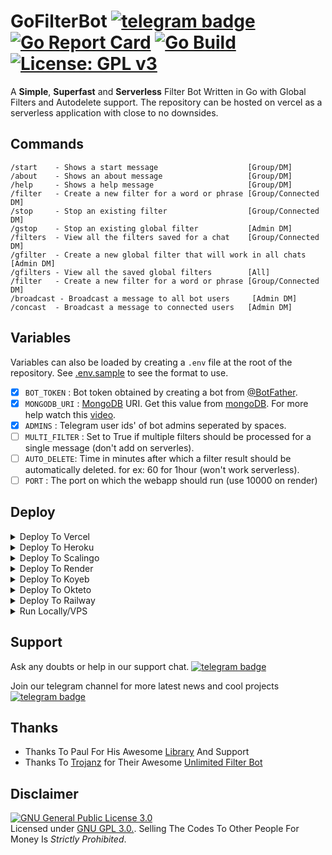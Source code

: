 # GoFilterBot [![telegram badge](https://img.shields.io/badge/Support-30302f?style=flat&logo=telegram)](https://telegram.dog/Jisin0) [![Go Report Card](https://goreportcard.com/badge/github.com/Jisin0/Go-Filter-Bot)](https://goreportcard.com/report/github.com/Jisin0/Go-Filter-Bot) [![Go Build](https://github.com/Jisin0/Go-Filter-Bot/workflows/Go/badge.svg)](https://github.com/Jisin0/Go-Filter-Bot/actions?query=workflow%3AGo+event%3Apush+branch%3Amain) [![License: GPL v3](https://img.shields.io/badge/License-GPLv3-blue.svg)](https://www.gnu.org/licenses/gpl-3.0)


A **Simple**, **Superfast** and **Serverless** Filter Bot Written in Go with Global Filters and Autodelete support.
The repository can be hosted on vercel as a serverless application with close to no downsides.

## Commands

```
/start    - Shows a start message                    [Group/DM]
/about    - Shows an about message                   [Group/DM]
/help     - Shows a help message                     [Group/DM]
/filter   - Create a new filter for a word or phrase [Group/Connected DM]
/stop     - Stop an existing filter                  [Group/Connected DM]
/gstop    - Stop an existing global filter           [Admin DM]
/filters  - View all the filters saved for a chat    [Group/Connected DM]
/gfilter  - Create a new global filter that will work in all chats [Admin DM]
/gfilters - View all the saved global filters        [All]
/filter   - Create a new filter for a word or phrase [Group/Connected DM]
/broadcast - Broadcast a message to all bot users     [Admin DM]
/concast  - Broadcast a message to connected users   [Admin DM]
 ```

## Variables

Variables can also be loaded by creating a ```.env``` file at the root of the repository. See [.env.sample](/.env.sample) to see the format to use.

- [X] `BOT_TOKEN` : Bot token obtained by creating a bot from [@BotFather](https://telegram.dog/BotFather).
- [X] `MONGODB_URI` : [MongoDB](https://www.mongodb.com) URI. Get this value from [mongoDB](https://www.mongodb.com). For more help watch this [video](https://youtu.be/1G1XwEOnxxo).
- [X] `ADMINS` : Telegram user ids' of bot admins seperated by spaces.
- [ ] `MULTI_FILTER` : Set to True if multiple filters should be processed for a single message (don't add on serverles).
- [ ] `AUTO_DELETE`: Time in minutes after which a filter result should be automatically deleted. for ex: 60 for 1hour (won't work serverless).
- [ ] `PORT` : The port on which the webapp should run (use 10000 on render)

## Deploy
<details><summary>Deploy To Vercel</summary>
<p>
Follow these instructions to deploy this repo to <b>vercel</b>
<ol type="1">
<li><b>Fork</b> this repository 🍴</li>
<li>Go to your <a href="https://vercel.com">vercel</a> dashboard and create a <b>Add New > Project</b></li>
<li>Fill in the <b>BOT_TOKEN</b> and <b>MONGODB_URI</b> environment variables</li>
<li>Click <b>Deploy</b> and wait</li>
<li>Open your app and put in your bot token and click <b>Connect</b></li>
</ol>
</p>
</details>

<details><summary>Deploy To Heroku</summary>
<p>
<br>
<a href="https://heroku.com/deploy?template=https://github.com/Siddnew/Go-Filter-Bot/tree/main">
  <img src="https://www.herokucdn.com/deploy/button.svg" alt="Deploy">
</a>
</p>
</details>

<details><summary>Deploy To Scalingo</summary>
<p>
<br>
<a href="https://dashboard.scalingo.com/create/app?source=https://github.com/Jisin0/Go-Filter-Bot#main">
   <img src="https://cdn.scalingo.com/deploy/button.svg" alt="Deploy on Scalingo" data-canonical-src="https://cdn.scalingo.com/deploy/button.svg" style="max-width:100%;">
</a>
</p>
</details>

<details><summary>Deploy To Render</summary>
<p>
<br>
<a href="https://dashboard.render.com/select-repo?type=web">
  <img src="https://render.com/images/deploy-to-render-button.svg" alt="deploy-to-render">
</a>
</p>
<p>
Make sure to have the following options set :

<b>Environment</b>
<pre>Go</pre>

<b>Build Command</b>
<pre>go build .</pre>

<b>Start Command</b>
<pre>./Go-Filter-Bot</pre>

<b>Advanced >> Health Check Path</b>
<pre>/</pre>
</p>
</details>


<details><summary>Deploy To Koyeb</summary>
<p>
<br>
<a href="https://app.koyeb.com/deploy?type=git&repository=github.com/Jisin0/Go-Filter-Bot&branch=main">
  <img src="https://www.koyeb.com/static/images/deploy/button.svg" alt="deploy-to-koyeb">
</a>
</p>
<p>
You must set the Run command to :
<pre>./bin/Go-Filter-Bot</pre>
</p>
</details>

<details><summary>Deploy To Okteto</summary>
<p>
<br>
<a href="https://cloud.okteto.com/deploy?repository=https://github.com/Jisin0/Go-Filter-Bot">
  <img src="https://okteto.com/develop-okteto.svg" alt="deploy-to-okteto">
</a>
</p>
</details>

<details><summary>Deploy To Railway</summary>
<p>
<br>
<a href="https://railway.app/new/template?template=https%3A%2F%2Fgithub.com%2FJisin0%2FGo-Filter-Bot">
  <img src="https://railway.app/button.svg" alt="deploy-to-railway">
</a>
</p>
</details>

<details><summary>Run Locally/VPS</summary>
<p>
You must have the latest version of <a href="golang.org">go</a> installed first
<pre>
git clone https://github.com/Jisin0/Go-Filter-Bot
cd Go-Filter-Bot
go build .
./Go-Filter-Bot
</pre>
</p>
</details>

## Support

Ask any doubts or help in our support chat.
[![telegram badge](https://img.shields.io/badge/Telegram-Group-30302f?style=flat&logo=telegram)](https://telegram.dog/jisin_hub)

Join our telegram channel for more latest news and cool projects
[![telegram badge](https://img.shields.io/badge/Telegram-Channel-30302f?style=flat&logo=telegram)](https://telegram.dog/jisin_0)

## Thanks

 - Thanks To Paul For His Awesome [Library](https://github.com/PaulSonOfLars/gotgbot) And Support
 - Thanks To [Trojanz](https://github.com/trojanzhex) for Their Awesome [Unlimited Filter Bot](https://github.com/TroJanzHEX/Unlimited-Filter-Bot)

## Disclaimer
[![GNU General Public License 3.0](https://www.gnu.org/graphics/gplv3-127x51.png)](https://www.gnu.org/licenses/gpl-3.0.en.html#header)    
Licensed under [GNU GPL 3.0.](https://github.com/Jisin0/Go-Filter-Bot/blob/main/LICENSE).
Selling The Codes To Other People For Money Is *Strictly Prohibited*.
